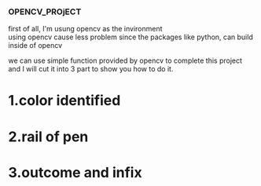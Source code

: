 ### OPENCV_PROjECT

first of all, I'm usung opencv as the invironment  
using opencv cause less problem since the packages like python, can build inside of opencv


we can use simple function provided by opencv to complete this project
and I will cut it into 3 part to show you how to do it.

#  1.color identified
#  2.rail of pen
#  3.outcome and infix
